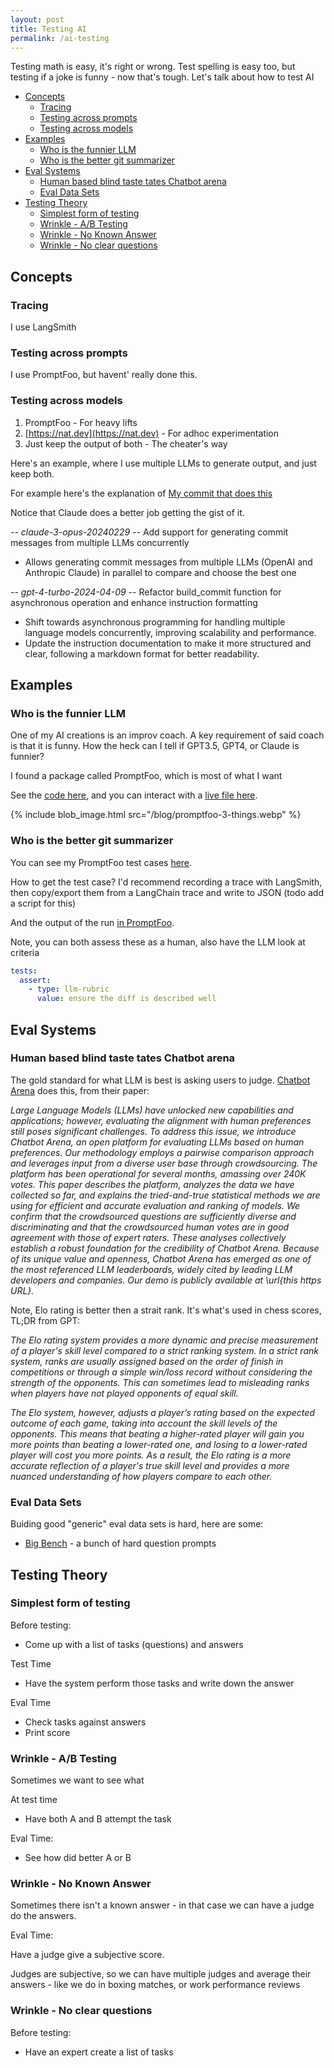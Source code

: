 ```yaml
---
layout: post
title: Testing AI
permalink: /ai-testing
---
```


Testing math is easy, it's right or wrong. Test spelling is easy too, but testing if a joke is funny - now that's tough. Let's talk about how to test AI

<!-- prettier-ignore-start -->
<!-- vim-markdown-toc GFM -->

- [Concepts](#concepts)
    - [Tracing](#tracing)
    - [Testing across prompts](#testing-across-prompts)
    - [Testing across models](#testing-across-models)
- [Examples](#examples)
    - [Who is the funnier LLM](#who-is-the-funnier-llm)
    - [Who is the better git summarizer](#who-is-the-better-git-summarizer)
- [Eval Systems](#eval-systems)
    - [Human based blind taste tates Chatbot arena](#human-based-blind-taste-tates-chatbot-arena)
    - [Eval Data Sets](#eval-data-sets)
- [Testing Theory](#testing-theory)
    - [Simplest form of testing](#simplest-form-of-testing)
    - [Wrinkle - A/B Testing](#wrinkle---ab-testing)
    - [Wrinkle - No Known Answer](#wrinkle---no-known-answer)
    - [Wrinkle - No clear questions](#wrinkle---no-clear-questions)

<!-- vim-markdown-toc -->
<!-- prettier-ignore-end -->

## Concepts

### Tracing

I use LangSmith

### Testing across prompts

I use PromptFoo, but havent' really done this.

### Testing across models

1. PromptFoo - For heavy lifts
2. [https://nat.dev](https://nat.dev) - For adhoc experimentation
3. Just keep the output of both - The cheater's way

Here's an example, where I use multiple LLMs to generate output, and just keep both.

For example here's the explanation of [My commit that does this](https://github.com/idvorkin/nlp/commit/674e73c6729cedc9a07cdad326c67ef8976601db)

Notice that Claude does a better job getting the gist of it.

_-- claude-3-opus-20240229 --_
Add support for generating commit messages from multiple LLMs concurrently

- Allows generating commit messages from multiple LLMs (OpenAI and Anthropic
  Claude) in parallel to compare and choose the best one

_-- gpt-4-turbo-2024-04-09 --_
Refactor build_commit function for asynchronous operation and enhance
instruction formatting

- Shift towards asynchronous programming for handling multiple language models
  concurrently, improving scalability and performance.
- Update the instruction documentation to make it more structured and clear,
  following a markdown format for better readability.

## Examples

### Who is the funnier LLM

One of my AI creations is an improv coach. A key requirement of said coach is that it is funny. How the heck can I tell if GPT3.5, GPT4, or Claude is funnier?

I found a package called PromptFoo, which is most of what I want

See the [code here](https://github.com/idvorkin/nlp/commit/9b5af637477099c6562c80f46ad2a3cec65d6c27), and you can interact with a [live file here](https://app.promptfoo.dev/eval/f:e66b7a20-67b1-4e78-a0bd-63a3f7f30f96/).

{% include blob_image.html src="/blog/promptfoo-3-things.webp" %}

### Who is the better git summarizer

You can see my PromptFoo test cases [here](https://github.com/idvorkin/nlp/blob/1ca6b3f85895b2684596c8957f0a0bd5a7a5d4f1/eval/commit/diff_commit.json?plain=1#L2f).

How to get the test case? I'd recommend recording a trace with LangSmith, then copy/export them from a LangChain trace and write to JSON (todo add a script for this)

And the output of the run [in PromptFoo](https://app.promptfoo.dev/eval/f:442e0857-efc0-408b-9a6d-c064ee7ae306).

Note, you can both assess these as a human, also have the LLM look at criteria

```yaml
tests:
  assert:
    - type: llm-rubric
      value: ensure the diff is described well
```

## Eval Systems

### Human based blind taste tates Chatbot arena

The gold standard for what LLM is best is asking users to judge. [Chatbot Arena](https://chat.lmsys.org/?leaderboard) does this, from their paper:

_Large Language Models (LLMs) have unlocked new capabilities and applications; however, evaluating the alignment with human preferences still poses significant challenges. To address this issue, we introduce Chatbot Arena, an open platform for evaluating LLMs based on human preferences. Our methodology employs a pairwise comparison approach and leverages input from a diverse user base through crowdsourcing. The platform has been operational for several months, amassing over 240K votes. This paper describes the platform, analyzes the data we have collected so far, and explains the tried-and-true statistical methods we are using for efficient and accurate evaluation and ranking of models. We confirm that the crowdsourced questions are sufficiently diverse and discriminating and that the crowdsourced human votes are in good agreement with those of expert raters. These analyses collectively establish a robust foundation for the credibility of Chatbot Arena. Because of its unique value and openness, Chatbot Arena has emerged as one of the most referenced LLM leaderboards, widely cited by leading LLM developers and companies. Our demo is publicly available at \url{this https URL}._

Note, Elo rating is better then a strait rank. It's what's used in chess scores, TL;DR from GPT:

_The Elo rating system provides a more dynamic and precise measurement of a player's skill level compared to a strict ranking system. In a strict rank system, ranks are usually assigned based on the order of finish in competitions or through a simple win/loss record without considering the strength of the opponents. This can sometimes lead to misleading ranks when players have not played opponents of equal skill._

_The Elo system, however, adjusts a player’s rating based on the expected outcome of each game, taking into account the skill levels of the opponents. This means that beating a higher-rated player will gain you more points than beating a lower-rated one, and losing to a lower-rated player will cost you more points. As a result, the Elo rating is a more accurate reflection of a player's true skill level and provides a more nuanced understanding of how players compare to each other._

### Eval Data Sets

Buiding good "generic" eval data sets is hard, here are some:

- [Big Bench](https://github.com/suzgunmirac/BIG-Bench-Hard/tree/main) - a bunch of hard question prompts

## Testing Theory

### Simplest form of testing

Before testing:

- Come up with a list of tasks (questions) and answers

Test Time

- Have the system perform those tasks and write down the answer

Eval Time

- Check tasks against answers
- Print score

### Wrinkle - A/B Testing

Sometimes we want to see what

At test time

- Have both A and B attempt the task

Eval Time:

- See how did better A or B

### Wrinkle - No Known Answer

Sometimes there isn't a known answer - in that case we can have a judge do the answers.

Eval Time:

Have a judge give a subjective score.

Judges are subjective, so we can have multiple judges and average their answers - like we do in boxing matches, or work performance reviews

### Wrinkle - No clear questions

Before testing:

- Have an expert create a list of tasks
